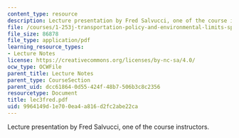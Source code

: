 ```yaml
---
content_type: resource
description: Lecture presentation by Fred Salvucci, one of the course instructors.
file: /courses/1-253j-transportation-policy-and-environmental-limits-spring-2004/9964149d1e700ea4a816d2fc2abe22ca_lec3fred.pdf
file_size: 86878
file_type: application/pdf
learning_resource_types:
- Lecture Notes
license: https://creativecommons.org/licenses/by-nc-sa/4.0/
ocw_type: OCWFile
parent_title: Lecture Notes
parent_type: CourseSection
parent_uid: dcc61864-0d55-424f-48b7-506b3c8c2356
resourcetype: Document
title: lec3fred.pdf
uid: 9964149d-1e70-0ea4-a816-d2fc2abe22ca
---
```

Lecture presentation by Fred Salvucci, one of the course instructors.